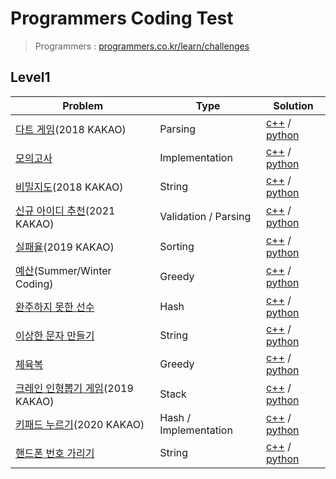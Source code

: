 # Programmers Coding Test


> Programmers : [programmers.co.kr/learn/challenges](https://programmers.co.kr/learn/challenges)

## Level1

| Problem | Type | Solution |
| ------- | ---- | -------- |
|[다트 게임](https://programmers.co.kr/learn/courses/30/lessons/17682)(2018 KAKAO)|Parsing|[c++](https://github.com/shunCode/Programmers-CodingTest/blob/master/Level1/%EB%8B%A4%ED%8A%B8%20%EA%B2%8C%EC%9E%84.cpp) / [python](https://github.com/shunCode/Programmers-CodingTest/blob/master/Level1/%EB%8B%A4%ED%8A%B8%20%EA%B2%8C%EC%9E%84.py)|
|[모의고사](https://programmers.co.kr/learn/courses/30/lessons/42840)|Implementation|[c++](https://github.com/shunCode/Programmers-CodingTest/blob/master/Level1/%EB%AA%A8%EC%9D%98%EA%B3%A0%EC%82%AC.cpp) / [python](https://github.com/shunCode/Programmers-CodingTest/blob/master/Level1/%EB%AA%A8%EC%9D%98%EA%B3%A0%EC%82%AC.py)|
|[비밀지도](https://programmers.co.kr/learn/courses/30/lessons/17681)(2018 KAKAO)|String|[c++](https://github.com/shunCode/Programmers-CodingTest/blob/master/Level1/%EB%B9%84%EB%B0%80%EC%A7%80%EB%8F%84.cpp) / [python](https://github.com/shunCode/Programmers-CodingTest/blob/master/Level1/%EB%B9%84%EB%B0%80%EC%A7%80%EB%8F%84.py)|
|[신규 아이디 추천](https://programmers.co.kr/learn/courses/30/lessons/72410)(2021 KAKAO)|Validation / Parsing|[c++](https://github.com/shunCode/Programmers-CodingTest/blob/master/Level1/%EC%8B%A0%EA%B7%9C%20%EC%95%84%EC%9D%B4%EB%94%94%20%EC%B6%94%EC%B2%9C.cpp) / [python](https://github.com/shunCode/Programmers-CodingTest/blob/master/Level1/%EC%8B%A0%EA%B7%9C%20%EC%95%84%EC%9D%B4%EB%94%94%20%EC%B6%94%EC%B2%9C.py)|
|[실패율](https://programmers.co.kr/learn/courses/30/lessons/42889)(2019 KAKAO)|Sorting|[c++](https://github.com/shunCode/Programmers-CodingTest/blob/master/Level1/%EC%8B%A4%ED%8C%A8%EC%9C%A8.cpp) / [python](https://github.com/shunCode/Programmers-CodingTest/blob/master/Level1/%EC%8B%A4%ED%8C%A8%EC%9C%A8.py)|
|[예산](https://programmers.co.kr/learn/courses/30/lessons/12982)(Summer/Winter Coding)|Greedy|[c++](https://github.com/shunCode/Programmers-CodingTest/blob/master/Level1/%EC%98%88%EC%82%B0.cpp) / [python](https://github.com/shunCode/Programmers-CodingTest/blob/master/Level1/%EC%98%88%EC%82%B0.py)|
|[완주하지 못한 선수](https://programmers.co.kr/learn/courses/30/lessons/42576)|Hash|[c++](https://github.com/shunCode/Programmers-CodingTest/blob/master/Level1/%EC%99%84%EC%A3%BC%ED%95%98%EC%A7%80%20%EB%AA%BB%ED%95%9C%20%EC%84%A0%EC%88%98.cpp) / [python](https://github.com/shunCode/Programmers-CodingTest/blob/master/Level1/%EC%99%84%EC%A3%BC%ED%95%98%EC%A7%80%20%EB%AA%BB%ED%95%9C%20%EC%84%A0%EC%88%98.py)|
|[이상한 문자 만들기](https://programmers.co.kr/learn/courses/30/lessons/12930)|String|[c++](https://github.com/shunCode/Programmers-CodingTest/blob/master/Level1/%EC%9D%B4%EC%83%81%ED%95%9C%20%EB%AC%B8%EC%9E%90%20%EB%A7%8C%EB%93%A4%EA%B8%B0.cpp) / [python](https://github.com/shunCode/Programmers-CodingTest/blob/master/Level1/%EC%9D%B4%EC%83%81%ED%95%9C%20%EB%AC%B8%EC%9E%90%20%EB%A7%8C%EB%93%A4%EA%B8%B0.py)|
|[체육복](https://programmers.co.kr/learn/courses/30/lessons/42862)|Greedy|[c++](https://github.com/shunCode/Programmers-CodingTest/blob/master/Level1/%EC%B2%B4%EC%9C%A1%EB%B3%B5.cpp) / [python](https://github.com/shunCode/Programmers-CodingTest/blob/master/Level1/%EC%B2%B4%EC%9C%A1%EB%B3%B5.py)|
|[크레인 인형뽑기 게임](https://programmers.co.kr/learn/courses/30/lessons/64061)(2019 KAKAO)|Stack|[c++](https://github.com/shunCode/Programmers-CodingTest/blob/master/Level1/%ED%81%AC%EB%A0%88%EC%9D%B8%20%EC%9D%B8%ED%98%95%EB%BD%91%EA%B8%B0%20%EA%B2%8C%EC%9E%84.cpp) / [python](https://github.com/shunCode/Programmers-CodingTest/blob/master/Level1/%ED%81%AC%EB%A0%88%EC%9D%B8%20%EC%9D%B8%ED%98%95%EB%BD%91%EA%B8%B0%20%EA%B2%8C%EC%9E%84.py)|
|[키패드 누르기](https://programmers.co.kr/learn/courses/30/lessons/67256)(2020 KAKAO)|Hash / Implementation|[c++](https://github.com/shunCode/Programmers-CodingTest/blob/master/Level1/%ED%82%A4%ED%8C%A8%EB%93%9C%20%EB%88%84%EB%A5%B4%EA%B8%B0.cpp) / [python](https://github.com/shunCode/Programmers-CodingTest/blob/master/Level1/%ED%82%A4%ED%8C%A8%EB%93%9C%20%EB%88%84%EB%A5%B4%EA%B8%B0.py)|
|[핸드폰 번호 가리기](https://programmers.co.kr/learn/courses/30/lessons/12948)|String|[c++](https://github.com/shunCode/Programmers-CodingTest/blob/master/Level1/%ED%95%B8%EB%93%9C%ED%8F%B0%20%EB%B2%88%ED%98%B8%20%EA%B0%80%EB%A6%AC%EA%B8%B0.cpp) / [python](https://github.com/shunCode/Programmers-CodingTest/blob/master/Level1/%ED%95%B8%EB%93%9C%ED%8F%B0%20%EB%B2%88%ED%98%B8%20%EA%B0%80%EB%A6%AC%EA%B8%B0.py)|

